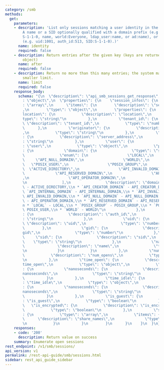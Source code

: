 ```yaml
---
category: /smb
methods:
  get:
    parameters:
    - description: 'List only sessions matching a user identity in the form of: [1]
        A name or a SID optionally qualified with a domain prefix (e.g local:name,
        S-1-1-0, name, world:Everyone, ldap_user:name, or ad:name), or [2] An ID type
        (e.g. uid:1001, auth_id:513, SID:S-1-1-0).)'
      name: identity
      required: false
    - description: Return entries after the given key (keys are returned in the paging
        object)
      name: after
      required: false
    - description: Return no more than this many entries; the system may choose a
        smaller limit.
      name: limit
      required: false
    response_body:
      schema: "{\n  \"description\": \"api_smb_sessions_get_response\",\n  \"type\"\
        : \"object\",\n  \"properties\": {\n    \"session_infos\": {\n      \"type\"\
        : \"array\",\n      \"items\": {\n        \"description\": \"session_infos\"\
        ,\n        \"type\": \"object\",\n        \"properties\": {\n          \"\
        location\": {\n            \"description\": \"location\",\n            \"\
        type\": \"string\"\n          },\n          \"tenant_id\": {\n           \
        \ \"description\": \"tenant_id\",\n            \"type\": \"number\"\n    \
        \      },\n          \"originator\": {\n            \"description\": \"originator\"\
        ,\n            \"type\": \"string\"\n          },\n          \"server_address\"\
        : {\n            \"description\": \"server_address\",\n            \"type\"\
        : \"string\"\n          },\n          \"user\": {\n            \"description\"\
        : \"user\",\n            \"type\": \"object\",\n            \"properties\"\
        : {\n              \"domain\": {\n                \"type\": \"string\",\n\
        \                \"enum\": [\n                  \"LOCAL\",\n             \
        \     \"API_NULL_DOMAIN\",\n                  \"WORLD\",\n               \
        \   \"POSIX_USER\",\n                  \"POSIX_GROUP\",\n                \
        \  \"ACTIVE_DIRECTORY\",\n                  \"API_INVALID_DOMAIN\",\n    \
        \              \"API_RESERVED_DOMAIN\",\n                  \"API_INTERNAL_DOMAIN\"\
        ,\n                  \"API_OPERATOR_DOMAIN\",\n                  \"API_CREATOR_DOMAIN\"\
        \n                ],\n                \"description\": \"domain:\\n * `ACTIVE_DIRECTORY`\
        \ - ACTIVE_DIRECTORY,\\n * `API_CREATOR_DOMAIN` - API_CREATOR_DOMAIN,\\n *\
        \ `API_INTERNAL_DOMAIN` - API_INTERNAL_DOMAIN,\\n * `API_INVALID_DOMAIN` -\
        \ API_INVALID_DOMAIN,\\n * `API_NULL_DOMAIN` - API_NULL_DOMAIN,\\n * `API_OPERATOR_DOMAIN`\
        \ - API_OPERATOR_DOMAIN,\\n * `API_RESERVED_DOMAIN` - API_RESERVED_DOMAIN,\\\
        n * `LOCAL` - LOCAL,\\n * `POSIX_GROUP` - POSIX_GROUP,\\n * `POSIX_USER` -\
        \ POSIX_USER,\\n * `WORLD` - WORLD\"\n              },\n              \"auth_id\"\
        : {\n                \"description\": \"auth_id\",\n                \"type\"\
        : \"string\"\n              },\n              \"uid\": {\n               \
        \ \"description\": \"uid\",\n                \"type\": \"number\"\n      \
        \        },\n              \"gid\": {\n                \"description\": \"\
        gid\",\n                \"type\": \"number\"\n              },\n         \
        \     \"sid\": {\n                \"description\": \"sid\",\n            \
        \    \"type\": \"string\"\n              },\n              \"name\": {\n \
        \               \"description\": \"name\",\n                \"type\": \"string\"\
        \n              }\n            }\n          },\n          \"num_opens\": {\n\
        \            \"description\": \"num_opens\",\n            \"type\": \"number\"\
        \n          },\n          \"time_open\": {\n            \"description\": \"\
        time_open\",\n            \"type\": \"object\",\n            \"properties\"\
        : {\n              \"nanoseconds\": {\n                \"description\": \"\
        nanoseconds\",\n                \"type\": \"string\"\n              }\n  \
        \          }\n          },\n          \"time_idle\": {\n            \"description\"\
        : \"time_idle\",\n            \"type\": \"object\",\n            \"properties\"\
        : {\n              \"nanoseconds\": {\n                \"description\": \"\
        nanoseconds\",\n                \"type\": \"string\"\n              }\n  \
        \          }\n          },\n          \"is_guest\": {\n            \"description\"\
        : \"is_guest\",\n            \"type\": \"boolean\"\n          },\n       \
        \   \"is_encrypted\": {\n            \"description\": \"is_encrypted\",\n\
        \            \"type\": \"boolean\"\n          },\n          \"share_names\"\
        : {\n            \"type\": \"array\",\n            \"items\": {\n        \
        \      \"description\": \"share_names\",\n              \"type\": \"string\"\
        \n            }\n          }\n        }\n      }\n    }\n  }\n}"
    responses:
    - code: '200'
      description: Return value on success
    summary: Enumerate open sessions
rest_endpoint: /v1/smb/sessions/
api_version: v1
permalink: /rest-api-guide/smb/sessions.html
sidebar: rest_api_guide_sidebar
---
```

